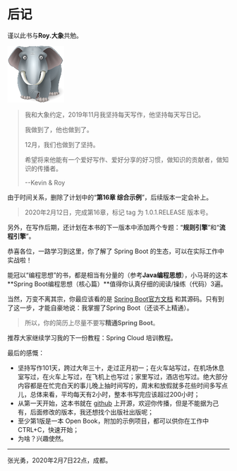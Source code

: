 # 后记

谨以此书与**Roy.大象**共勉。

![充满好奇心的大象](images/RoyElephant.png)

> 我和大象约定，2019年11月我坚持每天写作，他坚持每天写日记。
>
> 我做到了，他也做到了。
>
> 12月，我们也做到了坚持。
>
> 希望将来他能有一个爱好写作、爱好分享的好习惯，做知识的贡献者，做知识的传播者。
>
> --Kevin & Roy

由于时间关系，删除了计划中的“**第16章 综合示例**”，后续版本一定会补上。

> 2020年2月12日，完成第16章，标记 tag 为 1.0.1.RELEASE 版本号。

另外，在写作后期，还计划在本书的下一版本中添加两个专题：“**规则引擎**”和“**流程引擎**”。

恭喜各位，一路学习到这里，你了解了 Spring Boot 的生态，可以在实际工作中实战啦！

能冠以“编程思想”的书，都是相当有分量的（参考**Java编程思想**），小马哥的这本**Spring Boot编程思想（核心篇）**值得你认真仔细的阅读/操练（代码）3遍。

当然，万变不离其宗，你最应该看的是 [Spring Boot官方文档](https://docs.spring.io/spring-boot/docs/current/reference/html/) 和其源码。只有到了这一步，才能自豪地说：我掌握了Spring Boot（还谈不上精通）。

> 所以，你的简历上尽量不要写**精通Spring Boot**。

推荐大家继续学习我的下一份教程：Spring Cloud 培训教程。

最后的感慨：

- 坚持写作101天，跨过大年三十，走过正月初一；在火车站写过，在机场休息室写过，在火车上写过，在飞机上也写过；家里写过，酒店也写过。绝大部分内容都是在忙完白天的事儿晚上抽时间写的，周末和放假就多花些时间多写点儿，总体来看，平均每天有2小时，整本书写完应该超过200小时；
- 从第一天开始，这本书就在 [github](https://github.com/gyzhang/SpringBootCourse) 上开源，欢迎你传播，但是不能据为己有，后面修改的版本，我还想找个出版社出版呢；
- 至少第1版是一本 Open Book，附加的示例项目，都可以供你在工作中 CTRL+C，快速开始；
- 为啥？兴趣使然。

------

张光勇，2020年2月7日22点，成都。